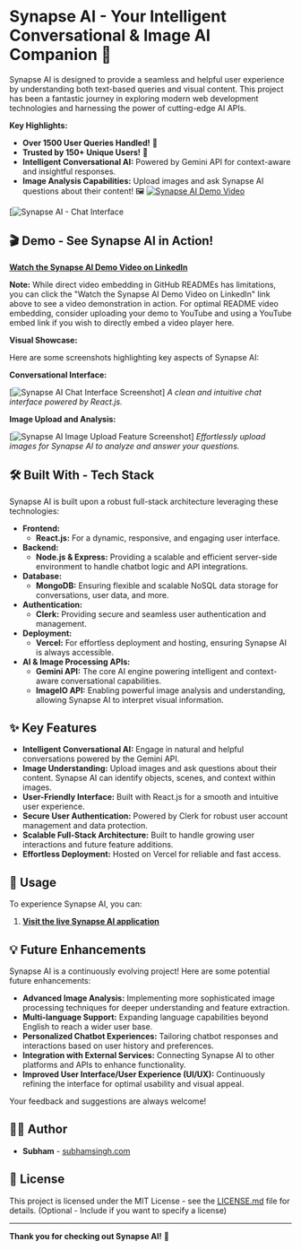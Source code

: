 # Synapse AI - Your Intelligent Conversational & Image AI Companion 🚀




Synapse AI is designed to provide a seamless and helpful user experience by understanding both text-based queries and visual content. This project has been a fantastic journey in exploring modern web development technologies and harnessing the power of cutting-edge AI APIs.

**Key Highlights:**

* **Over 1500 User Queries Handled!** 💬
* **Trusted by 150+ Unique Users!** 🎉
* **Intelligent Conversational AI:** Powered by Gemini API for context-aware and insightful responses.
* **Image Analysis Capabilities:** Upload images and ask Synapse AI questions about their content! 🖼️
[![Synapse AI Demo Video](https://img.shields.io/badge/Demo%20Video-Watch%20on%20LinkedIn-blue?style=flat-square&logo=linkedin)](https://www.linkedin.com/posts/subhamsingh02_ai-chatbot-videodemo-activity-7294019649782829057-zBHY?utm_source=share&utm_medium=member_desktop&rcm=ACoAAD3IsgIB575OMPlOO6NS2Tih4l-BW8MVLUQ)

[![Synapse AI - Chat Interface](https://github.com/user-attachments/assets/4fe9c192-222f-4c38-91ef-5c2cd452b408)



## 🎬 Demo - See Synapse AI in Action!

[**Watch the Synapse AI Demo Video on LinkedIn**](https://www.linkedin.com/posts/subhamsingh02_ai-chatbot-videodemo-activity-7294019649782829057-zBHY?utm_source=share&utm_medium=member_desktop&rcm=ACoAAD3IsgIB575OMPlOO6NS2Tih4l-BW8MVLUQ)

**Note:**  While direct video embedding in GitHub READMEs has limitations, you can click the "Watch the Synapse AI Demo Video on LinkedIn" link above to see a video demonstration in action.  For optimal README video embedding, consider uploading your demo to YouTube and using a YouTube embed link if you wish to directly embed a video player here.

**Visual Showcase:**

Here are some screenshots highlighting key aspects of Synapse AI:

**Conversational Interface:**

[![Synapse AI Chat Interface Screenshot](https://github.com/user-attachments/assets/3bc8c553-0c76-44ea-b0df-6d23aca0d80e)]
*A clean and intuitive chat interface powered by React.js.*

**Image Upload and Analysis:**

[![Synapse AI Image Upload Feature Screenshot](https://github.com/user-attachments/assets/1b2ffeb9-1d0f-4213-a5f3-a03accbdb30b)]
*Effortlessly upload images for Synapse AI to analyze and answer your questions.*


## 🛠️ Built With - Tech Stack

Synapse AI is built upon a robust full-stack architecture leveraging these technologies:

* **Frontend:**
    * **React.js:** For a dynamic, responsive, and engaging user interface.
* **Backend:**
    * **Node.js & Express:** Providing a scalable and efficient server-side environment to handle chatbot logic and API integrations.
* **Database:**
    * **MongoDB:** Ensuring flexible and scalable NoSQL data storage for conversations, user data, and more.
* **Authentication:**
    * **Clerk:** Providing secure and seamless user authentication and management.
* **Deployment:**
    * **Vercel:** For effortless deployment and hosting, ensuring Synapse AI is always accessible.
* **AI & Image Processing APIs:**
    * **Gemini API:** The core AI engine powering intelligent and context-aware conversational capabilities.
    * **ImageIO API:** Enabling powerful image analysis and understanding, allowing Synapse AI to interpret visual information.

## ✨ Key Features

* **Intelligent Conversational AI:** Engage in natural and helpful conversations powered by the Gemini API.
* **Image Understanding:** Upload images and ask questions about their content. Synapse AI can identify objects, scenes, and context within images.
* **User-Friendly Interface:** Built with React.js for a smooth and intuitive user experience.
* **Secure User Authentication:** Powered by Clerk for robust user account management and data protection.
* **Scalable Full-Stack Architecture:** Built to handle growing user interactions and future feature additions.
* **Effortless Deployment:** Hosted on Vercel for reliable and fast access.

## 🚀 Usage

To experience Synapse AI, you can:

1.  [**Visit the live Synapse AI application**](https://synapse-ai-beta.vercel.app/)

## 💡 Future Enhancements

Synapse AI is a continuously evolving project!  Here are some potential future enhancements:

* **Advanced Image Analysis:** Implementing more sophisticated image processing techniques for deeper understanding and feature extraction.
* **Multi-language Support:** Expanding language capabilities beyond English to reach a wider user base.
* **Personalized Chatbot Experiences:**  Tailoring chatbot responses and interactions based on user history and preferences.
* **Integration with External Services:** Connecting Synapse AI to other platforms and APIs to enhance functionality.
* **Improved User Interface/User Experience (UI/UX):** Continuously refining the interface for optimal usability and visual appeal.

Your feedback and suggestions are always welcome!

## 👨‍💻 Author

* **Subham** - [subhamsingh.com](https://subhamsingh.com)

## 📄 License

This project is licensed under the MIT License - see the [LICENSE.md](LICENSE.md) file for details. (Optional - Include if you want to specify a license)

---

**Thank you for checking out Synapse AI!** 🌟
